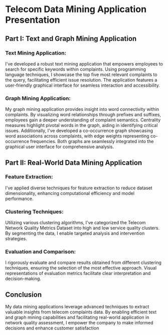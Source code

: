 # Telecom Data Mining Application Presentation
## Part I: Text and Graph Mining Application
### Text Mining Application:
I've developed a robust text mining application that empowers employees to search for specific keywords within complaints. Using programming language techniques, I showcase the top five most relevant complaints to the query, facilitating efficient issue resolution. The application features a user-friendly graphical interface for seamless interaction and accessibility.

### Graph Mining Application:
My graph mining application provides insight into word connectivity within complaints. By visualizing word relationships through prefixes and suffixes, employees gain a deeper understanding of complaint semantics. Centrality measures highlight pivotal words in the graph, aiding in identifying critical issues. Additionally, I've developed a co-occurrence graph showcasing word associations across complaints, with edge weights representing co-occurrence frequencies. Both graphs are seamlessly integrated into the graphical user interface for comprehensive analysis.

## Part II: Real-World Data Mining Application
### Feature Extraction:
I've applied diverse techniques for feature extraction to reduce dataset dimensionality, enhancing computational efficiency and model performance.

### Clustering Techniques:
Utilizing various clustering algorithms, I've categorized the Telecom Network Quality Metrics Dataset into high and low service quality clusters. By segmenting the data, I enable targeted analysis and intervention strategies.

### Evaluation and Comparison:
I rigorously evaluate and compare results obtained from different clustering techniques, ensuring the selection of the most effective approach. Visual representations of evaluation metrics facilitate clear interpretation and decision-making.

## Conclusion
My data mining applications leverage advanced techniques to extract valuable insights from telecom complaints data. By enabling efficient text and graph mining capabilities and facilitating real-world application in network quality assessment, I empower the company to make informed decisions and enhance customer satisfaction
